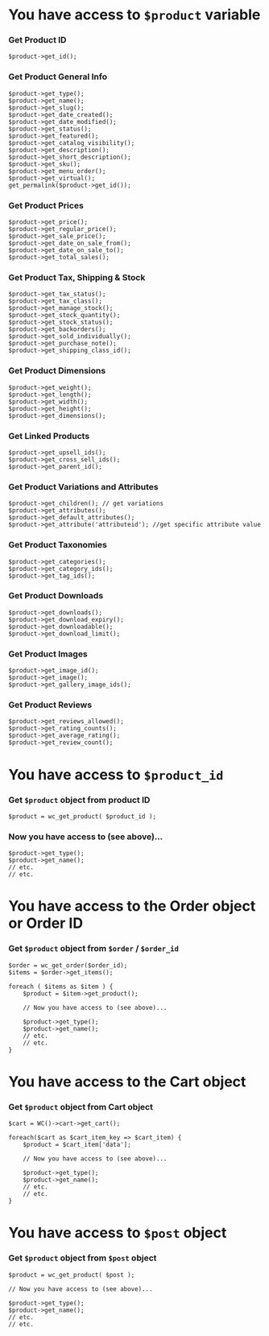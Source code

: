 # You have access to `$product` variable

### Get Product ID
```
$product->get_id();
```

### Get Product General Info
```
$product->get_type();
$product->get_name();
$product->get_slug();
$product->get_date_created();
$product->get_date_modified();
$product->get_status();
$product->get_featured();
$product->get_catalog_visibility();
$product->get_description();
$product->get_short_description();
$product->get_sku();
$product->get_menu_order();
$product->get_virtual();
get_permalink($product->get_id());
```

### Get Product Prices
```
$product->get_price();
$product->get_regular_price();
$product->get_sale_price();
$product->get_date_on_sale_from();
$product->get_date_on_sale_to();
$product->get_total_sales();
```

### Get Product Tax, Shipping & Stock
```
$product->get_tax_status();
$product->get_tax_class();
$product->get_manage_stock();
$product->get_stock_quantity();
$product->get_stock_status();
$product->get_backorders();
$product->get_sold_individually();
$product->get_purchase_note();
$product->get_shipping_class_id();
```

### Get Product Dimensions
```
$product->get_weight();
$product->get_length();
$product->get_width();
$product->get_height();
$product->get_dimensions();
```

### Get Linked Products
```
$product->get_upsell_ids();
$product->get_cross_sell_ids();
$product->get_parent_id();
```

### Get Product Variations and Attributes
```
$product->get_children(); // get variations
$product->get_attributes();
$product->get_default_attributes();
$product->get_attribute('attributeid'); //get specific attribute value
```

### Get Product Taxonomies
```
$product->get_categories();
$product->get_category_ids();
$product->get_tag_ids();
```

### Get Product Downloads
```
$product->get_downloads();
$product->get_download_expiry();
$product->get_downloadable();
$product->get_download_limit();
```

### Get Product Images
```
$product->get_image_id();
$product->get_image();
$product->get_gallery_image_ids();
```

### Get Product Reviews
```
$product->get_reviews_allowed();
$product->get_rating_counts();
$product->get_average_rating();
$product->get_review_count();
```

# You have access to `$product_id`

### Get `$product` object from product ID
```
$product = wc_get_product( $product_id );
```

### Now you have access to (see above)...
```
$product->get_type();
$product->get_name();
// etc.
// etc.
```

# You have access to the Order object or Order ID

### Get `$product` object from `$order` / `$order_id`
```
$order = wc_get_order($order_id);
$items = $order->get_items();

foreach ( $items as $item ) {
    $product = $item->get_product();
  
    // Now you have access to (see above)...
    
    $product->get_type();
    $product->get_name();
    // etc.
    // etc.
}
```

# You have access to the Cart object

### Get `$product` object from Cart object

```
$cart = WC()->cart->get_cart();

foreach($cart as $cart_item_key => $cart_item) {
    $product = $cart_item['data'];
  
    // Now you have access to (see above)...
    
    $product->get_type();
    $product->get_name();
    // etc.
    // etc.
}
```

# You have access to `$post` object

### Get `$product` object from `$post` object
```
$product = wc_get_product( $post );

// Now you have access to (see above)...

$product->get_type();
$product->get_name();
// etc.
// etc.
```
